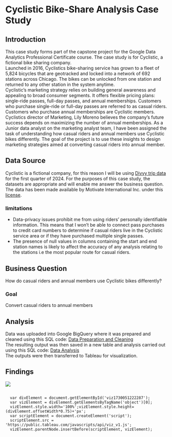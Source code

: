 # Cyclistic Bike-Share Analysis Case Study
## Introduction
This case study forms part of the capstone project for the Google Data Analytics Professional Certificate course. The case study is for Cyclistic, a fictional bike sharing company.  
Launched in 2016, Cyclistics bike-sharing service has grown to a fleet of 5,824 bicycles that are geotracked and locked into a network of 692 stations across Chicago. The bikes can be unlocked from one station and returned to any other station in the system anytime.  
Cyclistic’s marketing strategy relies on building general awareness and appealing to broad consumer segments. It offers flexible pricing plans: single-ride passes, full-day passes, and annual memberships. Customers who purchase single-ride or full-day passes are referred to as casual riders. Customers who purchase annual memberships are Cyclistic members.  
Cyclistics director of Marketing, Lily Moreno believes the company’s future success depends on maximizing the number of annual memberships. As a Junior data analyst on the marketing analyst team, I have been assigned the task of understanding how casual riders and annual members use Cyclistic bikes differently. The goal of the project is to use these insights to design marketing strategies aimed at converting casual riders into annual member.
## Data Source
Cyclistic is a fictional company, for this reason I will be using [Divvy trip data](https://divvy-tripdata.s3.amazonaws.com/index.html) for the first quarter of 2024.  For the purposes of this case study, the datasets are appropriate and will enable me answer the business question. The data has been made available by Motivate International Inc. under this [license](https://divvybikes.com/data-license-agreement).
### limitations
* Data-privacy issues prohibit me from using riders’ personally identifiable information. This means that I won’t be able to connect pass purchases to credit card numbers to determine if casual riders live in the Cyclistic service area or if they have purchased multiple single passes.
* The presence of null values in columns containing the start and end station names is likely to affect the accuracy of any analysis relating to the stations i.e the most popular route for casual riders.
## Business Question
How do casual riders and annual members use Cyclistic bikes differently?
### Goal
Convert casual riders to annual members  
## Analysis 
Data was uploaded into Google BigQuery where it was prepared and cleaned using this SQL code: [Data Preparation and Cleaning](https://github.com/Dinmaharbs/Cyclistics_Casestudy/blob/main/Data_Preparation.sql)  
The resulting output was then saved in a new table and analysis carried out using this SQL code: [Data Analysis](https://github.com/Dinmaharbs/Cyclistics_Casestudy/blob/main/Data_Analysis.sql)  
The outputs were then transferred to Tableau for visualization.  
## Findings  




<div class='tableauPlaceholder' id='viz1730051222287' style='position: relative'><noscript><a href='#'><img alt=' ' src='https:&#47;&#47;public.tableau.com&#47;static&#47;images&#47;Cy&#47;Cyclistic-CaseStudy_17240607642300&#47;Sheet5_2&#47;1_rss.png' style='border: none' /></a></noscript><object class='tableauViz'  style='display:none;'><param name='host_url' value='https%3A%2F%2Fpublic.tableau.com%2F' /> <param name='embed_code_version' value='3' /> <param name='site_root' value='' /><param name='name' value='Cyclistic-CaseStudy_17240607642300&#47;Sheet5_2' /><param name='tabs' value='yes' /><param name='toolbar' value='yes' /><param name='static_image' value='https:&#47;&#47;public.tableau.com&#47;static&#47;images&#47;Cy&#47;Cyclistic-CaseStudy_17240607642300&#47;Sheet5_2&#47;1.png' /> <param name='animate_transition' value='yes' /><param name='display_static_image' value='yes' /><param name='display_spinner' value='yes' /><param name='display_overlay' value='yes' /><param name='display_count' value='yes' /><param name='language' value='en-US' /></object></div>                



```{js, embedcode}
                 
  var divElement = document.getElementById('viz1730051222287');                    
  var vizElement = divElement.getElementsByTagName('object')[0];                    
  vizElement.style.width='100%';vizElement.style.height=(divElement.offsetWidth*0.75)+'px';                    
  var scriptElement = document.createElement('script');                    
  scriptElement.src = 'https://public.tableau.com/javascripts/api/viz_v1.js';                    
  vizElement.parentNode.insertBefore(scriptElement, vizElement);
```
